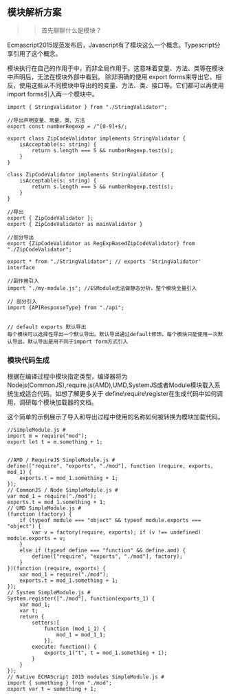 ## 模块解析方案

>>首先聊聊什么是模块？

Ecmascript2015规范发布后，Javascript有了模块这么一个概念。Typescript分享引用了这个概念。

模块执行在自己的作用于中，而非全局作用于。这意味着变量、方法、类等在模块中声明后，无法在模块外部中看到。
除非明确的使用 export forms来导出它。相反，使用这些从不同模块中导出的的变量、方法、类、接口等。它们都可以再使用 import forms引入再一个模块中。

```
import { StringValidator } from "./StringValidator";

//导出声明变量、常量、类、方法
export const numberRegexp = /^[0-9]+$/;

export class ZipCodeValidator implements StringValidator {
    isAcceptable(s: string) {
        return s.length === 5 && numberRegexp.test(s);
    }
}

class ZipCodeValidator implements StringValidator {
    isAcceptable(s: string) {
        return s.length === 5 && numberRegexp.test(s);
    }
}

//导出
export { ZipCodeValidator };
export { ZipCodeValidator as mainValidator }

//部分导出
export {ZipCodeValidator as RegExpBasedZipCodeValidator} from "./ZipCodeValidator";

export * from "./StringValidator"; // exports 'StringValidator' interface

//副作用引入
import "./my-module.js"; //ESModule无法做静态分析，整个模块全量引入

// 部分引入
import {APIResponseType} from "./api";


// default exports 默认导出
每个模块可以选择性导出一个默认导出。默认导出通过default修饰，每个模块只能使用一次默认导出。默认导出是用不同于import form方式引入
```

### 模块代码生成
根据在编译过程中模块指定类型，编译器将为Nodejs(CommonJS),require.js(AMD),UMD,SystemJS或者Module模块载入系统生成适合代码。如想了解更多关于 define\require\register在生成代码中如何调用，调研每个模块加载器的文档。

这个简单的示例展示了导入和导出过程中使用的名称如何被转换为模块加载代码。
```
//SimpleModule.js #
import m = require("mod");
export let t = m.something + 1;


//AMD / RequireJS SimpleModule.js #
define(["require", "exports", "./mod"], function (require, exports, mod_1) {
    exports.t = mod_1.something + 1;
});
// CommonJS / Node SimpleModule.js #
var mod_1 = require("./mod");
exports.t = mod_1.something + 1;
// UMD SimpleModule.js #
(function (factory) {
    if (typeof module === "object" && typeof module.exports === "object") {
        var v = factory(require, exports); if (v !== undefined) module.exports = v;
    }
    else if (typeof define === "function" && define.amd) {
        define(["require", "exports", "./mod"], factory);
    }
})(function (require, exports) {
    var mod_1 = require("./mod");
    exports.t = mod_1.something + 1;
});
// System SimpleModule.js #
System.register(["./mod"], function(exports_1) {
    var mod_1;
    var t;
    return {
        setters:[
            function (mod_1_1) {
                mod_1 = mod_1_1;
            }],
        execute: function() {
            exports_1("t", t = mod_1.something + 1);
        }
    }
});
// Native ECMAScript 2015 modules SimpleModule.js #
import { something } from "./mod";
export var t = something + 1;

```

